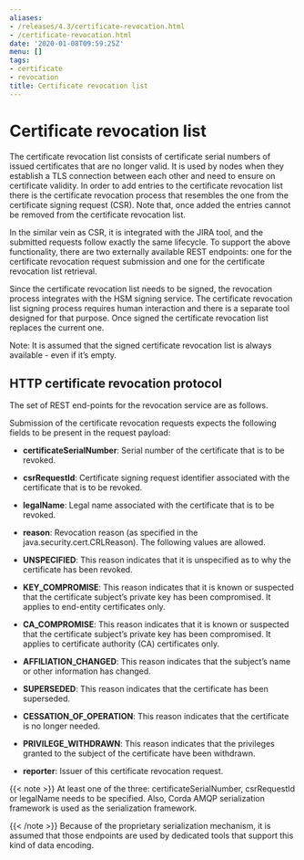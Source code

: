```yaml
---
aliases:
- /releases/4.3/certificate-revocation.html
- /certificate-revocation.html
date: '2020-01-08T09:59:25Z'
menu: []
tags:
- certificate
- revocation
title: Certificate revocation list
---
```



# Certificate revocation list

The certificate revocation list consists of certificate serial numbers of issued certificates that are no longer valid.
It is used by nodes when they establish a TLS connection between each other and need to ensure on certificate validity.
In order to add entries to the certificate revocation list there is the certificate revocation process that resembles
the one from the certificate signing request (CSR).
Note that, once added the entries cannot be removed from the certificate revocation list.

In the similar vein as CSR, it is integrated with the JIRA tool, and the submitted requests follow exactly the same lifecycle.
To support the above functionality, there are two externally available REST endpoints: one for the certificate revocation request submission and
one for the certificate revocation list retrieval.

Since the certificate revocation list needs to be signed, the revocation process integrates with the HSM signing service.
The certificate revocation list signing process requires human interaction and there is a separate tool designed for that purpose.
Once signed the certificate revocation list replaces the current one.

Note: It is assumed that the signed certificate revocation list is always available - even if it’s empty.


## HTTP certificate revocation protocol

The set of REST end-points for the revocation service are as follows.

Submission of the certificate revocation requests expects the following fields to be present in the request payload:


* **certificateSerialNumber**: 
Serial number of the certificate that is to be revoked.


* **csrRequestId**: 
Certificate signing request identifier associated with the certificate that is to be revoked.


* **legalName**: 
Legal name associated with the certificate that is to be revoked.


* **reason**: 
Revocation reason (as specified in the java.security.cert.CRLReason). The following values are allowed.


* **UNSPECIFIED**: 
This reason indicates that it is unspecified as to why the certificate has been revoked.


* **KEY_COMPROMISE**: 
This reason indicates that it is known or suspected that the certificate subject’s private key has been compromised. It applies to end-entity certificates only.


* **CA_COMPROMISE**: 
This reason indicates that it is known or suspected that the certificate subject’s private key has been compromised. It applies to certificate authority (CA) certificates only.


* **AFFILIATION_CHANGED**: 
This reason indicates that the subject’s name or other information has changed.


* **SUPERSEDED**: 
This reason indicates that the certificate has been superseded.


* **CESSATION_OF_OPERATION**: 
This reason indicates that the certificate is no longer needed.


* **PRIVILEGE_WITHDRAWN**: 
This reason indicates that the privileges granted to the subject of the certificate have been withdrawn.




* **reporter**: 
Issuer of this certificate revocation request.



{{< note >}}
At least one of the three: certificateSerialNumber, csrRequestId or legalName needs to be specified.
Also, Corda AMQP serialization framework is used as the serialization framework.

{{< /note >}}
Because of the proprietary serialization mechanism, it is assumed that those endpoints are used by dedicated tools that support this kind of data encoding.

